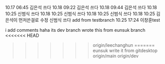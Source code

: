 10.17 06:45 김은석 쓰다
10.18 09:22 김은석 쓰다
10.18 09:44 김은석 쓰다
10.18 10:25 신범식 쓰다
10.18 10:25 신범식 쓰다
10.18 10:25 신범식 쓰다
10.18 10:25 김은석이 먼저쓴걸로 수정  신범식 쓰다
add from testbranch
10.25 17:24 이창훈test




i add comments
haha its dev branch
wrote this from eunsuk branch
<<<<<<< HEAD

>>>>>>> origin/leechanghun
=======
eunsuk write it from gitdesktop
>>>>>>> origin/main
>>>>>>> origin/dev

